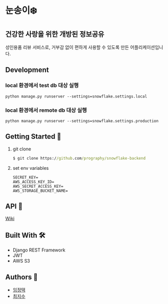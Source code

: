 # 눈송이❄️

## 건강한 사랑을 위한 개방된 정보공유
성인용품 리뷰 서비스로, 거부감 없이 편하게 사용할 수 있도록 만든 어플리케이션입니다.

## Development
### local 환경에서 test db 대상 실행
```
python manage.py runserver --settings=snowflake.settings.local
```
### local 환경에서 remote db 대상 실행
```
python manage.py runserver --settings=snowflake.settings.production
```


## Getting Started 📖

1. git clone

   ```cmd
   $ git clone https://github.com/prography/snowflake-backend
   ```

2. set env variables
    ```
    SECRET_KEY=
    AWS_ACCESS_KEY_ID=
    AWS_SECRET_ACCESS_KEY=
    AWS_STORAGE_BUCKET_NAME=
    ```


## API 🔖

[Wiki](https://github.com/prography/snowflake-backend/wiki)



## Built With 🛠

- Django REST Framework
- JWT
- AWS S3



## Authors 👤

- [임정택](https://github.com/JeongtaekLim)
- [최지수](https://github.com/jisoo1170)

